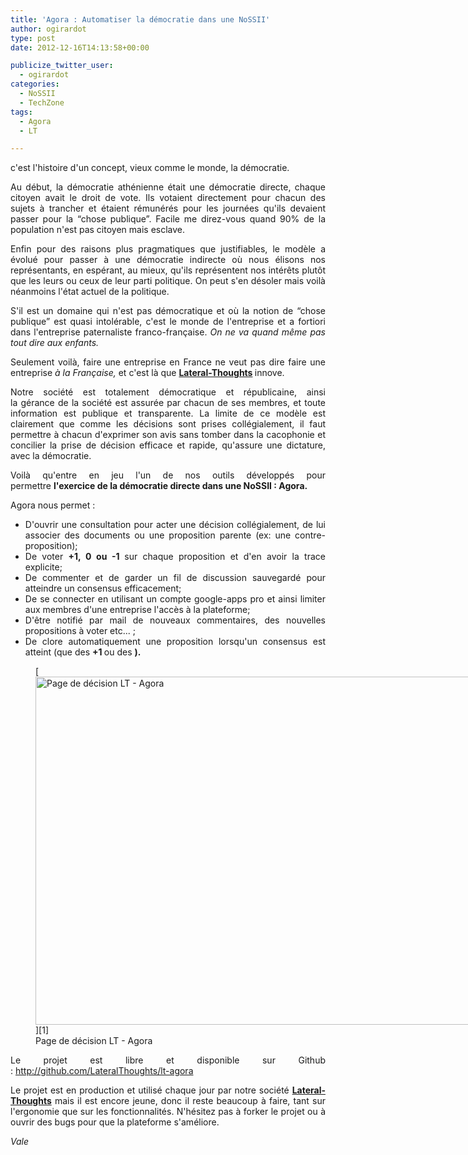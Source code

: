 ```yaml
---
title: 'Agora : Automatiser la démocratie dans une NoSSII'
author: ogirardot
type: post
date: 2012-12-16T14:13:58+00:00

publicize_twitter_user:
  - ogirardot
categories:
  - NoSSII
  - TechZone
tags:
  - Agora
  - LT

---
```

<p style="text-align:justify;">
  c'est l'histoire d'un concept, vieux comme le monde, la démocratie.
</p>
<!--more-->

<p style="text-align:justify;">
  Au début, la démocratie athénienne était une démocratie directe, chaque citoyen avait le droit de vote. Ils votaient directement pour chacun des sujets à trancher et étaient rémunérés pour les journées qu'ils devaient passer pour la &#8220;chose publique&#8221;. Facile me direz-vous quand 90% de la population n'est pas citoyen mais esclave.
</p>

<p style="text-align:justify;">
  Enfin pour des raisons plus pragmatiques que justifiables, le modèle a évolué pour passer à une démocratie indirecte où nous élisons nos représentants, en espérant, au mieux, qu'ils représentent nos intérêts plutôt que les leurs ou ceux de leur parti politique. On peut s'en désoler mais voilà néanmoins l'état actuel de la politique.
</p>

<p style="text-align:justify;">
  S'il est un domaine qui n'est pas démocratique et où la notion de &#8220;chose publique&#8221; est quasi intolérable, c'est le monde de l'entreprise et a fortiori dans l'entreprise paternaliste franco-française. <em>On ne va quand même pas tout dire aux enfants.</em>
</p>

<p style="text-align:justify;">
  Seulement voilà, faire une entreprise en France ne veut pas dire faire une entreprise <em>à la Française, </em>et c'est là que <strong><a title="Lateral-Thoughts" href="https://www.lateral-thoughts.com">Lateral-Thoughts</a> </strong>innove.
</p>

<p style="text-align:justify;">
  Notre société est totalement démocratique et républicaine, ainsi la gérance de la société est assurée par chacun de ses membres, et toute information est publique et transparente. La limite de ce modèle est clairement que comme les décisions sont prises collégialement, il faut permettre à chacun d'exprimer son avis sans tomber dans la cacophonie et concilier la prise de décision efficace et rapide, qu'assure une dictature, avec la démocratie.
</p>

<p style="text-align:justify;">
  Voilà qu'entre en jeu l'un de nos outils développés pour permettre <strong>l'exercice de la démocratie directe dans une NoSSII : Agora.</strong>
</p>

<p style="text-align:justify;">
  Agora nous permet :
</p>

<ul style="text-align:justify;">
  <li>
    D'ouvrir une consultation pour acter une décision collégialement, de lui associer des documents ou une proposition parente (ex: une contre-proposition);
  </li>
  <li>
    De voter <strong>+1, 0 ou -1 </strong>sur chaque proposition et d'en avoir la trace explicite;
  </li>
  <li>
    De commenter et de garder un fil de discussion sauvegardé pour atteindre un consensus efficacement;
  </li>
  <li>
    De se connecter en utilisant un compte google-apps pro et ainsi limiter aux membres d'une entreprise l'accès à la plateforme;
  </li>
  <li>
    D'être notifié par mail de nouveaux commentaires, des nouvelles propositions à voter etc... ;
  </li>
  <li>
    De clore automatiquement une proposition lorsqu'un consensus est atteint (que des <strong>+1 </strong>ou des <strong></strong><strong>).</strong>
  </li>
</ul>

<figure id="attachment_957" aria-describedby="caption-attachment-957" style="width: 1024px" class="wp-caption aligncenter">[<img loading="lazy" decoding="async" class="size-large wp-image-957" alt="Page de décision LT - Agora" src="http://ogirardot.wordpress.com/wp-content/uploads/2012/12/lt-agora1.png?w=1024" width="1024" height="557" />][1]<figcaption id="caption-attachment-957" class="wp-caption-text">Page de décision LT - Agora</figcaption></figure>

<p style="text-align:justify;">
  Le projet est libre et disponible sur Github : <a title="Lateral-Thoughts - Agora" href="http://github.com/LateralThoughts/lt-agora">http://github.com/LateralThoughts/lt-agora</a>
</p>

<p style="text-align:justify;">
  Le projet est en production et utilisé chaque jour par notre société <a title="Lateral-Thoughts" href="https://www.lateral-thoughts.com"><strong>Lateral-Thoughts</strong></a> mais il est encore jeune, donc il reste beaucoup à faire, tant sur l'ergonomie que sur les fonctionnalités. N'hésitez pas à forker le projet ou à ouvrir des bugs pour que la plateforme s'améliore.
</p>

<p style="text-align:justify;">
  <em>Vale</em>
</p>

 [1]: http://ogirardot.wordpress.com/wp-content/uploads/2012/12/lt-agora1.png